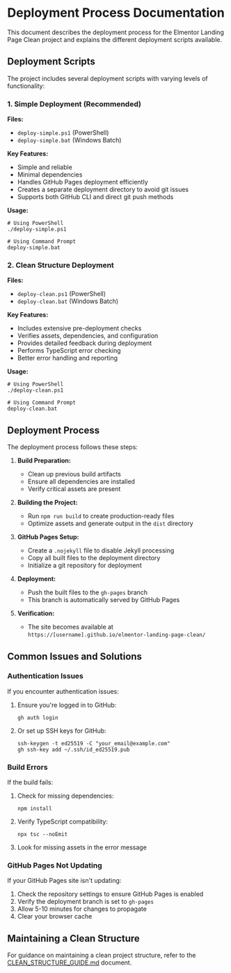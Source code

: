 # Deployment Process Documentation

This document describes the deployment process for the Elmentor Landing Page Clean project and explains the different deployment scripts available.

## Deployment Scripts

The project includes several deployment scripts with varying levels of functionality:

### 1. Simple Deployment (Recommended)

**Files:** 
- `deploy-simple.ps1` (PowerShell)
- `deploy-simple.bat` (Windows Batch)

**Key Features:**
- Simple and reliable
- Minimal dependencies
- Handles GitHub Pages deployment efficiently
- Creates a separate deployment directory to avoid git issues
- Supports both GitHub CLI and direct git push methods

**Usage:**
```
# Using PowerShell
./deploy-simple.ps1

# Using Command Prompt
deploy-simple.bat
```

### 2. Clean Structure Deployment

**Files:**
- `deploy-clean.ps1` (PowerShell)
- `deploy-clean.bat` (Windows Batch)

**Key Features:**
- Includes extensive pre-deployment checks
- Verifies assets, dependencies, and configuration
- Provides detailed feedback during deployment
- Performs TypeScript error checking
- Better error handling and reporting

**Usage:**
```
# Using PowerShell
./deploy-clean.ps1

# Using Command Prompt
deploy-clean.bat
```

## Deployment Process

The deployment process follows these steps:

1. **Build Preparation:**
   - Clean up previous build artifacts
   - Ensure all dependencies are installed
   - Verify critical assets are present

2. **Building the Project:**
   - Run `npm run build` to create production-ready files
   - Optimize assets and generate output in the `dist` directory

3. **GitHub Pages Setup:**
   - Create a `.nojekyll` file to disable Jekyll processing
   - Copy all built files to the deployment directory
   - Initialize a git repository for deployment

4. **Deployment:**
   - Push the built files to the `gh-pages` branch
   - This branch is automatically served by GitHub Pages

5. **Verification:**
   - The site becomes available at `https://[username].github.io/elmentor-landing-page-clean/`

## Common Issues and Solutions

### Authentication Issues

If you encounter authentication issues:

1. Ensure you're logged in to GitHub:
   ```
   gh auth login
   ```

2. Or set up SSH keys for GitHub:
   ```
   ssh-keygen -t ed25519 -C "your_email@example.com"
   gh ssh-key add ~/.ssh/id_ed25519.pub
   ```

### Build Errors

If the build fails:

1. Check for missing dependencies:
   ```
   npm install
   ```

2. Verify TypeScript compatibility:
   ```
   npx tsc --noEmit
   ```

3. Look for missing assets in the error message

### GitHub Pages Not Updating

If your GitHub Pages site isn't updating:

1. Check the repository settings to ensure GitHub Pages is enabled
2. Verify the deployment branch is set to `gh-pages`
3. Allow 5-10 minutes for changes to propagate
4. Clear your browser cache

## Maintaining a Clean Structure

For guidance on maintaining a clean project structure, refer to the [CLEAN_STRUCTURE_GUIDE.md](./CLEAN_STRUCTURE_GUIDE.md) document.

